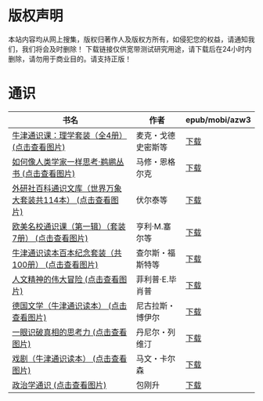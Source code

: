# 版权声明

本站内容均从网上搜集，版权归著作人及版权方所有，如侵犯您的权益，请通知我们，我们将会及时删除！ 下载链接仅供宽带测试研究用途，请下载后在24小时内删除，请勿用于商业目的。请支持正版！

# 通识

| 书名 | 作者 | epub/mobi/azw3 |
| --- | --- | --- |
| [牛津通识课：理学套装（全4册） (点击查看图片)](https://www.dushupai.com/attachment/2024/06/12/a18140311c7a6d70.jpg) | 麦克・戈德史密斯等 | [下载](https://url89.ctfile.com/f/31084289-1375496950-51ea21?p=8866) |
| [如何像人类学家一样思考·鹈鹕丛书 (点击查看图片)](https://www.dushupai.com/attachment/2024/06/12/b3213d9222baf942.jpg) | 马修・恩格尔克 | [下载](https://url89.ctfile.com/f/31084289-1375501426-4e56e5?p=8866) |
| [外研社百科通识文库（世界万象大套装共114本） (点击查看图片)](https://www.dushupai.com/attachment/2024/06/12/7855e256289dd625.jpg) | 伏尔泰等 | [下载](https://url89.ctfile.com/f/31084289-1375502542-168165?p=8866) |
| [欧美名校通识课（第一辑）（套装7册） (点击查看图片)](https://www.dushupai.com/attachment/2024/06/12/8b6acfab06b54efb.jpg) | 亨利·M.塞尔等 | [下载](https://url89.ctfile.com/f/31084289-1375502941-2add8e?p=8866) |
| [牛津通识读本百本纪念套装（共100册） (点击查看图片)](https://www.dushupai.com/attachment/2024/06/11/e714479030d57f81.jpg) | 查尔斯・福斯特等 | [下载](https://url89.ctfile.com/f/31084289-1375506448-03adea?p=8866) |
| [人文精神的伟大冒险 (点击查看图片)](https://www.dushupai.com/attachment/2024/06/09/1d32722a6dedbeb4.jpg) | 菲利普·E.毕肖普 | [下载](https://url89.ctfile.com/f/31084289-1356991423-35302d?p=8866) |
| [德国文学（牛津通识读本） (点击查看图片)](https://www.dushupai.com/attachment/2024/06/09/054336d95a0cca04.jpg) | 尼古拉斯・博伊尔 | [下载](https://url89.ctfile.com/f/31084289-1357053517-29129a?p=8866) |
| [一眼识破真相的思考力 (点击查看图片)](https://www.dushupai.com/attachment/2024/06/08/77f3a5a6e037c7c8.jpg) | 丹尼尔・列维汀 | [下载](https://url89.ctfile.com/f/31084289-1357052740-0a8fd4?p=8866) |
| [戏剧（牛津通识读本） (点击查看图片)](https://www.dushupai.com/attachment/2024/06/08/00f9d3b5ca43bb76.jpg) | 马文・卡尔森 | [下载](https://url89.ctfile.com/f/31084289-1357052719-637dff?p=8866) |
| [政治学通识 (点击查看图片)](https://www.dushupai.com/attachment/2024/06/08/bf17defcf8676120.jpg) | 包刚升 | [下载](https://url89.ctfile.com/f/31084289-1357045963-45d78b?p=8866) |
